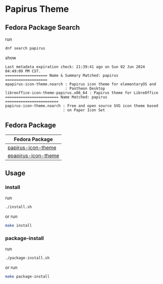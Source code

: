 

# Papirus Theme




## Fedora Package Search

run

``` sh
dnf search papirus
```

show

```
Last metadata expiration check: 21:39:41 ago on Sun 02 Jun 2024 04:49:09 PM CST.
=================== Name & Summary Matched: papirus ===================
epapirus-icon-theme.noarch : Papirus icon theme for elementaryOS and
                           : Pantheon Desktop
libreoffice-icon-theme-papirus.x86_64 : Papirus theme for LibreOffice
======================== Name Matched: papirus ========================
papirus-icon-theme.noarch : Free and open source SVG icon theme based
                          : on Paper Icon Set
```




## Fedora Package

| Fedora Package |
| --- |
| [papirus-icon-theme](https://packages.fedoraproject.org/pkgs/papirus-icon-theme/papirus-icon-theme/) |
| [epapirus-icon-theme](https://packages.fedoraproject.org/pkgs/papirus-icon-theme/epapirus-icon-theme/) |




## Usage


### install

run

``` sh
./install.sh
```

or run

``` sh
make install
```


### package-install

run

``` sh
./package-install.sh
```

or run

``` sh
make package-install
```
